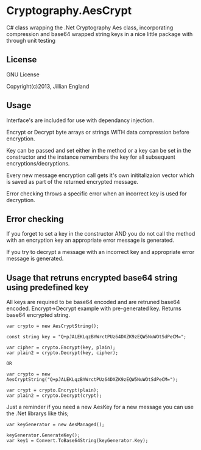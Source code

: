 # Cryptography.AesCrypt
C# class wrapping the .Net Cryptography Aes class, incorporating compression and base64 wrapped string keys in a nice little package with through unit testing

## License
GNU License

Copyright(c)2013, Jillian England

## Usage
Interface's are included for use with dependancy injection.

Encrypt or Decrypt byte arrays or strings WITH data compression before encryption.

Key can be passed and set either in the method or a key can be set in the constructor and the instance remembers the key for all subsequent encryptions/decryptions.

Every new message encryption call gets it's own inititalizaion vector which is saved as part of the returned encrypted message.

Error checking throws a specific error when an incorrect key is used for decryption.

## Error checking
If you forget to set a key in the constructor AND you do not call the method with an encryption key an appropriate error message is generated.

If you try to decrypt a message with an incorrect key and appropriate error message is generated.

## Usage that retruns encrypted base64 string using predefined key

All keys are required to be base64 encoded and are retruned base64 encoded.
Encrypt->Decrypt example with pre-generated key. Returns base64 encrypted string.
```
var crypto = new AesCryptString();

const string key = "Q+pJALEKLqzBYWrctPUz64DXZK9zEQW5NuWOtSdPeCM=";

var cipher = crypto.Encrypt(key, plain);
var plain2 = crypto.Decrypt(key, cipher);

OR

var crypto = new AesCryptString("Q+pJALEKLqzBYWrctPUz64DXZK9zEQW5NuWOtSdPeCM=");

var crypt = crypto.Encrypt(plain);
var plain2 = crypto.Decrypt(crypt);

```
Just a reminder if you need a new AesKey for a new message you can use the .Net librarys like this;
```
var keyGenerator = new AesManaged();

keyGenerator.GenerateKey();
var key1 = Convert.ToBase64String(keyGenerator.Key);

```

